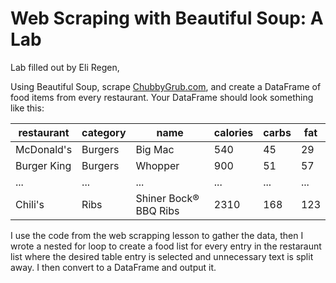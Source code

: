 # Web Scraping with Beautiful Soup: A Lab

Lab filled out by Eli Regen,


Using Beautiful Soup, scrape [ChubbyGrub.com](http://chubbygrub.com), and create a DataFrame of food items from every restaurant. Your DataFrame should look something like this:

| restaurant | category | name    | calories | carbs | fat |
|------------|----------|---------|----------|-------|-----|
| McDonald's | Burgers  | Big Mac | 540      | 45    | 29  |
| Burger King | Burgers  | Whopper | 900      | 51    | 57  |
| ... | ...  | ... | ...      | ...    | ...  |
| Chili's | Ribs  | Shiner Bock® BBQ Ribs | 2310      | 168    | 123  |


I use the code from the web scrapping lesson to gather the data, then I wrote a nested for loop to create a food list for every entry in the restaraunt list where the desired table entry is selected and unnecessary text is split away.  I then convert to a DataFrame and output it.